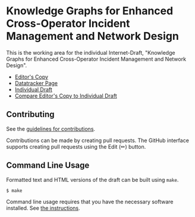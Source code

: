 # Knowledge Graphs for Enhanced Cross-Operator Incident Management and Network Design

This is the working area for the individual Internet-Draft, "Knowledge Graphs for Enhanced Cross-Operator Incident Management and Network Design".

* [Editor's Copy](https://GenEars.github.io/draft-noria-incident-management-at-scale/#go.draft-tailhardat-nmop-incident-management-noria.html)
* [Datatracker Page](https://datatracker.ietf.org/doc/draft-tailhardat-nmop-incident-management-noria)
* [Individual Draft](https://datatracker.ietf.org/doc/html/draft-tailhardat-nmop-incident-management-noria)
* [Compare Editor's Copy to Individual Draft](https://GenEars.github.io/draft-noria-incident-management-at-scale/#go.draft-tailhardat-nmop-incident-management-noria.diff)


## Contributing

See the
[guidelines for contributions](https://github.com/GenEars/draft-noria-incident-management-at-scale/blob/main/CONTRIBUTING.md).

Contributions can be made by creating pull requests.
The GitHub interface supports creating pull requests using the Edit (✏) button.


## Command Line Usage

Formatted text and HTML versions of the draft can be built using `make`.

```sh
$ make
```

Command line usage requires that you have the necessary software installed.  See
[the instructions](https://github.com/martinthomson/i-d-template/blob/main/doc/SETUP.md).

